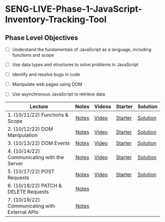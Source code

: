 # SENG-LIVE-Phase-1-JavaScript-Inventory-Tracking-Tool
## Phase Level Objectives
- [ ] Understand the fundamentals of JavaScript as a language, including functions and scope
- [ ] Use data types and structures to solve problems in JavaScript
- [ ] Identify and resolve bugs in code
- [ ] Manipulate web pages using DOM
- [ ] Use asynchronous JavaScript to retrieve data


| Lecture                                        |                                             Notes                                              | Videos | Starter | Solution |
| ---------------------------------------------- | :--------------------------------------------------------------------------------------------: | ------ | ------- | -------- |
| 1. (10/11/22) Functions & Scope                | [Notes](https://docs.google.com/document/d/1VLA2ao2hJTcSHpSFPTm-mjlMjtMziEk869bMxsF9en0/edit#) |   [Video](https://vimeo.com/759270987)     |    [Starter](https://github.com/learn-co-students/SENG-LIVE-101022-Phase-1-JS/tree/main/01_Functions_%26_Scope)     |    [Solution](https://github.com/learn-co-students/SENG-LIVE-101022-Phase-1-JS/compare/main...01_solution)      |
| 2. (10/12/22) DOM Manipulation                 | [Notes](https://docs.google.com/document/d/1VLA2ao2hJTcSHpSFPTm-mjlMjtMziEk869bMxsF9en0/edit#) |   [Video](https://vimeo.com/759663950)     |    [Starter](https://github.com/learn-co-students/SENG-LIVE-101022-Phase-1-JS/tree/main/02_DOM_Manipulation)     |    [Solution](https://github.com/learn-co-students/SENG-LIVE-101022-Phase-1-JS/commit/eff20d4864579e11d9de8eed388687e935cd1af0)      |
| 3. (10/13/22) DOM Events                       | [Notes](https://docs.google.com/document/d/1VLA2ao2hJTcSHpSFPTm-mjlMjtMziEk869bMxsF9en0/edit#) |   [Video](https://vimeo.com/760076960)     |    [Starter](https://github.com/learn-co-students/SENG-LIVE-101022-Phase-1-JS/tree/main/03_DOM_Events)     |    [Solution](https://github.com/learn-co-students/SENG-LIVE-101022-Phase-1-JS/commit/19397f7057902bfe6161e16b47402678dc31d3f4)      |
| 4. (10/14/22) Communicating with the Server    | [Notes](https://docs.google.com/document/d/1VLA2ao2hJTcSHpSFPTm-mjlMjtMziEk869bMxsF9en0/edit#) |   [Video](https://vimeo.com/760450096)     |    [Starter](https://github.com/learn-co-students/SENG-LIVE-101022-Phase-1-JS/tree/main/04_Communicating_with_the_Server)     |    [Solution](https://github.com/learn-co-students/SENG-LIVE-101022-Phase-1-JS/compare/main...04_solution)      |
| 5. (10/17/22) POST Requests                    | [Notes](https://docs.google.com/document/d/1VLA2ao2hJTcSHpSFPTm-mjlMjtMziEk869bMxsF9en0/edit#) |   [Video](https://vimeo.com/761219355)     |    [Starter](https://github.com/learn-co-students/SENG-LIVE-101022-Phase-1-JS/tree/main/05_POST_request)     |    [Solution](https://github.com/learn-co-students/SENG-LIVE-101022-Phase-1-JS/compare/main...05_solution)      |
| 6. (10/18/22) PATCH & DELETE Requests          | [Notes](https://docs.google.com/document/d/1VLA2ao2hJTcSHpSFPTm-mjlMjtMziEk869bMxsF9en0/edit#) |   []()     |    []()     |    []()      |
| 7. (10/19/22) Communicating with External APIs | [Notes](https://docs.google.com/document/d/1VLA2ao2hJTcSHpSFPTm-mjlMjtMziEk869bMxsF9en0/edit#) |   []()     |    []()     |    []()      |